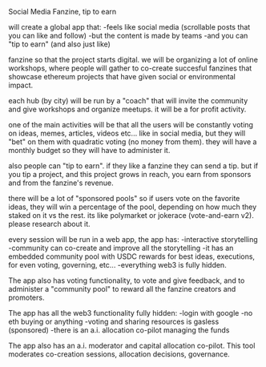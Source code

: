 Social Media Fanzine, tip to earn

will create a global app that:
-feels like social media (scrollable posts that you can like and follow)
-but the content is made by teams
-and you can "tip to earn" (and also just like)

fanzine so that the project starts digital. we will be organizing a lot of online workshops, where people will gather to co-create succesful fanzines that showcase ethereum projects that have given social or environmental impact. 

each hub (by city) will be run by a "coach" that will invite the community and give workshops and organize meetups. it will be a for profit activity. 

one of the main activities will be that all the users will be constantly voting on ideas, memes, articles, videos etc... like in social media, but they will "bet" on them with quadratic voting (no money from them). they will have a monthly budget so they will have to administer it. 

also people can "tip to earn". if they like a fanzine they can send a tip. but if you tip a project, and this project grows in reach, you earn from sponsors and from the fanzine's revenue.

there will be a lot of "sponsored pools" so if users vote on the favorite ideas, they will win a percentage of the pool, depending on how much they staked on it vs the rest. its like polymarket or jokerace (vote-and-earn v2). please research about it. 



every session will be run in a web app, the app has: -interactive storytelling -community can co-create and improve all the storytelling -it has an embedded community pool with USDC rewards for best ideas, executions, for even voting, governing, etc... -everything web3 is fully hidden.

<APP CHARACTERISTICS:>

The app also has voting functionality, to vote and give feedback, and to administer a "community pool" to reward all the fanzine creators and promoters.

The app has all the web3 functionality fully hidden:
-login with google
-no eth buying or anything
-voting and sharing resources is gasless (sponsored)
-there is an a.i. allocation co-pilot managing the funds

The app also has an a.i. moderator and capital allocation co-pilot. This tool moderates co-creation sessions, allocation decisions, governance.